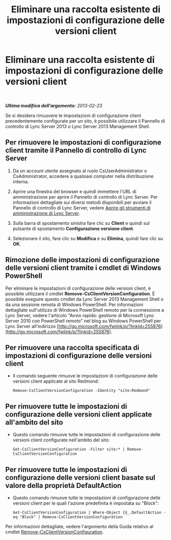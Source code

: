 ﻿---
title: Eliminare una raccolta esistente di impostazioni di configurazione delle versioni client
TOCTitle: Eliminare una raccolta esistente di impostazioni di configurazione delle versioni client
ms:assetid: 70bf1216-d0d2-45ce-881f-b8edadf3cec7
ms:mtpsurl: https://technet.microsoft.com/it-it/library/JJ898480(v=OCS.15)
ms:contentKeyID: 52062182
ms.date: 08/24/2015
mtps_version: v=OCS.15
ms.translationtype: HT
---

# Eliminare una raccolta esistente di impostazioni di configurazione delle versioni client

 

_**Ultima modifica dell'argomento:** 2013-02-23_

Se si desidera rimuovere le impostazioni di configurazione client precedentemente configurate per un sito, è possibile utilizzare il Pannello di controllo di Lync Server 2013 o Lync Server 2013 Management Shell.

## Per rimuovere le impostazioni di configurazione client tramite il Pannello di controllo di Lync Server

1.  Da un account utente assegnato al ruolo CsUserAdministrator o CsAdministrator, accedere a qualsiasi computer nella distribuzione interna.

2.  Aprire una finestra del browser e quindi immettere l'URL di amministrazione per aprire il Pannello di controllo di Lync Server. Per informazioni dettagliate sui diversi metodi disponibili per avviare il Pannello di controllo di Lync Server, vedere [Aprire gli strumenti di amministrazione di Lync Server](lync-server-2013-open-lync-server-administrative-tools.md).

3.  Sulla barra di spostamento sinistra fare clic su **Client** e quindi sul pulsante di spostamento **Configurazione versione client**.

4.  Selezionare il sito, fare clic su **Modifica** e su **Elimina**, quindi fare clic su **OK**.

## Rimozione delle impostazioni di configurazione delle versioni client tramite i cmdlet di Windows PowerShell

Per eliminare le impostazioni di configurazione delle versioni client, è possibile utilizzare il cmdlet **Remove-CsClientVersionConfiguration**. È possibile eseguire questo cmdlet da Lync Server 2013 Management Shell o da una sessione remota di Windows PowerShell. Per informazioni dettagliate sull'utilizzo di Windows PowerShell remoto per la connessione a Lync Server, vedere l'articolo "Avvio rapido: gestione di Microsoft Lync Server 2010 con PowerShell remoto" nel blog su Windows PowerShell per Lync Server all'indirizzo [http://go.microsoft.com/fwlink/p/?linkId=255876](http://go.microsoft.com/fwlink/p/?linkid=255876).

## Per rimuovere una raccolta specificata di impostazioni di configurazione delle versioni client

  - Il comando seguente rimuove le impostazioni di configurazione delle versioni client applicate al sito Redmond:
    
        Remove-CsClientVersionConfiguration -Identity "site:Redmond"

## Per rimuovere tutte le impostazioni di configurazione delle versioni client applicate all'ambito del sito

  - Questo comando rimuove tutte le impostazioni di configurazione delle versioni client configurate nell'ambito del sito:
    
        Get-CsClientVersionConfiguration -Filter site:* | Remove-CsClientVersionConfiguration

## Per rimuovere tutte le impostazioni di configurazione delle versioni client basate sul valore della proprietà DefaultAction

  - Questo comando rimuove tutte le impostazioni di configurazione delle versioni client per le quali l'azione predefinita è impostata su "Block":
    
        Get-CsClientVersionConfiguration | Where-Object {$_.DefaultAction -eq "Block" | Remove-CsClientVersionConfiguration

Per informazioni dettagliate, vedere l'argomento della Guida relativo al cmdlet [Remove-CsClientVersionConfiguration](https://docs.microsoft.com/en-us/powershell/module/skype/Remove-CsClientVersionConfiguration).


